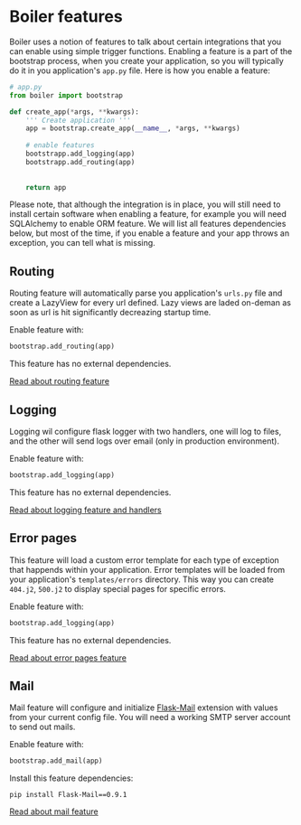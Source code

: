 # Boiler features

Boiler uses a notion of features to talk about certain integrations that you can enable using simple trigger functions. Enabling a feature is a part of the bootstrap process, when you create your application, so you will typically do it in you application's `app.py` file. Here is how you enable a feature:

```python
# app.py
from boiler import bootstrap

def create_app(*args, **kwargs):
	''' Create application '''
	app = bootstrap.create_app(__name__, *args, **kwargs)
	
	# enable features
	bootstrapp.add_logging(app)
	bootstrapp.add_routing(app)
	
	
	return app
```

Please note, that although the integration is in place, you will still need to install certain software when enabling a feature, for example you will need SQLAlchemy to enable ORM feature. We will list all features dependencies below, but most of the time, if you enable a feature and your app throws an exception, you can tell what is missing.

## Routing

Routing feature will automatically parse you application's `urls.py` file and create a LazyView for every url defined. Lazy views are laded on-deman as soon as url is hit significantly decreazing startup time.


Enable feature with:

```python
bootstrap.add_routing(app)
```

This feature has no external dependencies.

[Read about routing feature](features_routing.md)


## Logging

Logging wil configure flask logger with two handlers, one will log to files, and the other will send logs over email (only in production environment).


Enable feature with:

```python
bootstrap.add_logging(app)
```

This feature has no external dependencies.

[Read about logging feature and handlers](features_logging.md)


## Error pages

This feature will load a custom error template for each type of exception that happends within your application. Error templates will be loaded from your application's `templates/errors` directory. This way you can create `404.j2`, `500.j2` to display special pages for specific errors.

Enable feature with:

```python
bootstrap.add_logging(app)
```

This feature has no external dependencies.

[Read about error pages feature](features_errors.md)


## Mail

Mail feature will configure and initialize [Flask-Mail](https://pythonhosted.org/Flask-Mail/) extension with values from your current config file. You will need a working SMTP server account to send out mails.

Enable feature with:

```python
bootstrap.add_mail(app)
```

Install this feature dependencies:

```
pip install Flask-Mail==0.9.1
```

[Read about mail feature](features_mail.md)









